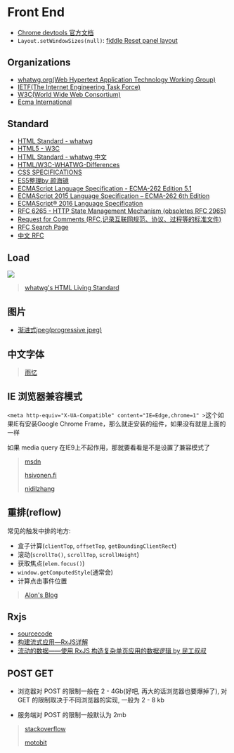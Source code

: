 # Front End

* [Chrome devtools 官方文档](https://developers.google.com/web/tools/chrome-devtools/)
* `Layout.setWindowSizes(null)`: [fiddle Reset panel layout](http://stackoverflow.com/questions/24388509/jsfiddle-js-panel-size-is-stuck-how-do-i-reset-it)

## Organizations

* [whatwg.org(Web Hypertext Application Technology Working Group)](https://whatwg.org/)
* [IETF(The Internet Engineering Task Force)](http://ietf.org/)
* [W3C(World Wide Web Consortium)](https://www.w3.org/)
* [Ecma International](https://www.ecma-international.org/)

## Standard

* [HTML Standard - whatwg](https://html.spec.whatwg.org/multipage/)
* [HTML5 - W3C](https://www.w3.org/TR/html5/)
* [HTML Standard - whatwg 中文](https://whatwg-cn.github.io/html/)
* [HTML/W3C-WHATWG-Differences](https://www.w3.org/wiki/HTML/W3C-WHATWG-Differences)
* [CSS SPEC­I­FI­CA­TIONS](https://www.w3.org/Style/CSS/current-work)
* [ES5整理by 颜海镜](http://yanhaijing.com/es5/#about)
* [ECMAScript Language Specification - ECMA-262 Edition 5.1](http://www.ecma-international.org/ecma-262/5.1/)
* [ECMAScript 2015 Language Specification &ndash; ECMA-262 6th Edition](http://www.ecma-international.org/ecma-262/6.0/)
* [ECMAScript® 2016 Language Specification](http://www.ecma-international.org/ecma-262/7.0/index.html)
* [RFC 6265 - HTTP State Management Mechanism (obsoletes RFC 2965)](https://tools.ietf.org/html/rfc6265)
* [Request for Comments (RFC,记录互联网规范、协议、过程等的标准文件)](https://www.ietf.org/rfc.html)
* [RFC Search Page](https://www.rfc-editor.org/search/rfc_search.php)
* [中文 RFC](http://man.chinaunix.net/develop/rfc/default.htm)

## Load

![](https://html.spec.whatwg.org/images/asyncdefer.svg)

> [whatwg's HTML Living Standard](https://html.spec.whatwg.org/multipage/scripting.html#attr-script-defer)

## 图片

* [渐进式jpeg(progressive jpeg)](http://www.zhangxinxu.com/wordpress/?p=2916)

## 中文字体

> [雨忆](http://hxgdzyuyi.github.io/blog/chinese-subset.html)

## IE 浏览器兼容模式

`<meta http-equiv="X-UA-Compatible" content="IE=Edge,chrome=1" >`这个如果IE有安装Google Chrome Frame，那么就走安装的组件，如果没有就是上面的一样

如果 media query 在IE9上不起作用，那就要看看是不是设置了兼容模式了

> [msdn](http://msdn.microsoft.com/en-us/library/jj676915.aspx)
>
> [hsivonen.fi](https://hsivonen.fi/doctype/)
>
> [nidilzhang](http://www.cnblogs.com/nidilzhang/archive/2010/01/09/1642887.html)

## 重排(reflow)

常见的触发中排的地方:

* 盒子计算(`clientTop`, `offsetTop`, `getBoundingClientRect`)
* 滚动(`scrollTo()`, `scrollTop`, `scrollHeight`)
* 获取焦点(`elem.focus()`)
* `window.getComputedStyle`(通常会)
* 计算点击事件位置

> [Alon's Blog](http://jinlong.github.io/2015/09/30/what-forces-layout-reflow/)

## Rxjs

* [sourcecode](https://github.com/Reactive-Extensions/RxJ://github.com/Reactive-Extensions/RxJS)
* [构建流式应用—RxJS详解](https://github.com/joeyguo/blog/issues/11)
* [流动的数据——使用 RxJS 构造复杂单页应用的数据逻辑 by 民工叔叔](https://github.com/xufei/blog/issues/38)

## POST GET

* 浏览器对 POST 的限制一般在 2 - 4Gb(好吧, 再大的话浏览器也要爆掉了), 对 GET 的限制取决于不同浏览器的实现, 一般为 2 - 8 kb

* 服务端对 POST 的限制一般默认为 2mb

> [stackoverflow](http://stackoverflow.com/questions/2659952/maximum-length-of-http-get-request)
>
> [motobit](http://www.motobit.com/help/scptutl/pa98.htm)
